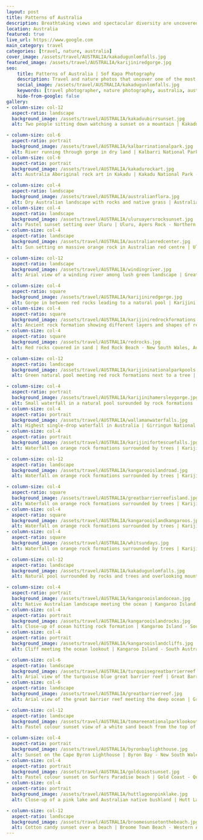 ```yaml
---
layout: post
title: Patterns of Australia
description: Breathtaking views and spectacular diversity are uncovered with every step on this red dirt country
location: Australia
featured: true
live_url: https://www.google.com
main_category: travel
categories: [travel, nature, australia]
cover_image: /assets/travel/AUSTRALIA/kakadugunlomfalls.jpg
featured_image: /assets/travel/AUSTRALIA/karijiniredgorge.jpg
seo:
    title: Patterns of Australia | Sof Kapa Photography
    description: Travel and nature photos that uncover one of the most diverse and vast countries in the world, Australia
    social_image: /assets/travel/AUSTRALIA/kakadugunlomfalls.jpg
    keywords: [travel photographer, nature photography, australia, australian nature]
    hide-from-google: false
gallery:
- column-size: col-12
  aspect-ratio: landscape
  background_image: /assets/travel/AUSTRALIA/kakaduubirrsunset.jpg
  alt: Two people sitting down watching a sunset on a mountain | Kakadu National Park - Northern Territory, Australia

- column-size: col-6
  aspect-ratio: portrait
  background_image: /assets/travel/AUSTRALIA/kalbarrinationalpark.jpg
  alt: River running through gorge in dry land | Kalbarri National Park - Western Australia
- column-size: col-6
  aspect-ratio: portrait
  background_image: /assets/travel/AUSTRALIA/kakadurockart.jpg
  alt: Australia Aboriginal rock art in Kakadu | Kakadu National Park - Northern Territory, Australia

- column-size: col-4
  aspect-ratio: landscape
  background_image: /assets/travel/AUSTRALIA/australianflora.jpg
  alt: Dry Australian landscape with rocks and native grass | Australian Red Centre
- column-size: col-4
  aspect-ratio: landscape
  background_image: /assets/travel/AUSTRALIA/uluruayersrocksunset.jpg
  alt: Pastel sunset setting over Uluru | Uluru, Ayers Rock - Northern Territory, Australia
- column-size: col-4
  aspect-ratio: landscape
  background_image: /assets/travel/AUSTRALIA/australianredcenter.jpg
  alt: Sun setting on massive orange rock in Australian red centre | Uluru-Kata Tjuta National Park - Northern Territory, Australia

- column-size: col-12
  aspect-ratio: landscape
  background_image: /assets/travel/AUSTRALIA/windingriver.jpg
  alt: Arial view of a winding river among lush green landscape | Great Barrier Reef - Queensland, Australia

- column-size: col-4
  aspect-ratio: square
  background_image: /assets/travel/AUSTRALIA/karijiniredgorge.jpg
  alt: Gorge in between red rocks leading to a natural pool | Karijini National Park - Western Australia
- column-size: col-4
  aspect-ratio: square
  background_image: /assets/travel/AUSTRALIA/karijiniredrockformations.jpg
  alt: Ancient rock formation showing different layers and shapes of red sediment | Karijini National Park - Western Australia
- column-size: col-4
  aspect-ratio: square
  background_image: /assets/travel/AUSTRALIA/redrocks.jpg
  alt: Red rocks covered in sand | Red Rock Beach - New South Wales, Australia

- column-size: col-12
  aspect-ratio: landscape
  background_image: /assets/travel/AUSTRALIA/karijininationalparkpools.jpg
  alt: Green natural pool meeting red rock formations next to a tree | Karijini National Park - Western Australia

- column-size: col-4
  aspect-ratio: portrait
  background_image: /assets/travel/AUSTRALIA/karijinihamersleygorge.jpg
  alt: Small waterfall in a natural pool surounded by rock formations | Karijini National Park - Western Australia
- column-size: col-4
  aspect-ratio: portrait
  background_image: /assets/travel/AUSTRALIA/wallamanwaterfalls.jpg
  alt: Highest single-drop waterfall in Australia | Girringun National Park - Queensland, Australia
- column-size: col-4
  aspect-ratio: portrait
  background_image: /assets/travel/AUSTRALIA/karijinifortescuefalls.jpg
  alt: Waterfall on orange rock formations surrounded by trees | Karijini National Park - Western Australia

- column-size: col-12
  aspect-ratio: landscape
  background_image: /assets/travel/AUSTRALIA/kangarooislandroad.jpg
  alt: Waterfall on orange rock formations surrounded by trees | Karijini National Park - Western Australia

- column-size: col-4
  aspect-ratio: square
  background_image: /assets/travel/AUSTRALIA/greatbarrierreefisland.jpg
  alt: Waterfall on orange rock formations surrounded by trees | Karijini National Park - Western Australia
- column-size: col-4
  aspect-ratio: square
  background_image: /assets/travel/AUSTRALIA/kangarooislandkangaroos.jpg
  alt: Waterfall on orange rock formations surrounded by trees | Karijini National Park - Western Australia
- column-size: col-4
  aspect-ratio: square
  background_image: /assets/travel/AUSTRALIA/whitsundays.jpg
  alt: Waterfall on orange rock formations surrounded by trees | Karijini National Park - Western Australia

- column-size: col-12
  aspect-ratio: landscape
  background_image: /assets/travel/AUSTRALIA/kakadugunlomfalls.jpg
  alt: Natural pool surrounded by rocks and trees and overlooking mountains | Kakadu National Park - Northern Territory, Australia

- column-size: col-4
  aspect-ratio: portrait
  background_image: /assets/travel/AUSTRALIA/kangarooislandocean.jpg
  alt: Native Australian landscape meeting the ocean | Kangaroo Island - South Australia
- column-size: col-4
  aspect-ratio: portrait
  background_image: /assets/travel/AUSTRALIA/kangarooislandrocks.jpg
  alt: Close-up of ocean hitting rock formation | Kangaroo Island - South Australia
- column-size: col-4
  aspect-ratio: portrait
  background_image: /assets/travel/AUSTRALIA/kangarooislandcliffs.jpg
  alt: Cliff meeting the ocean lookout | Kangaroo Island - South Australia

- column-size: col-6
  aspect-ratio: landscape
  background_image: /assets/travel/AUSTRALIA/turquoisegreatbarrierreef.jpg
  alt: Arial view of the turquoise blue great barrier reef | Great Barrier Reef - Queensland, Australia
- column-size: col-6
  aspect-ratio: landscape
  background_image: /assets/travel/AUSTRALIA/greatbarrierreef.jpg
  alt: Arial view of the great barrier reef meeting the deep ocean | Great Barrier Reef - Queensland, Australia

- column-size: col-12
  aspect-ratio: landscape
  background_image: /assets/travel/AUSTRALIA/tomareenationalparklookout.jpg
  alt: Pastel colour sunset view of a white sand beach from the top of a hill | Tomaree National Park - New South Wales, Australia

- column-size: col-4
  aspect-ratio: portrait
  background_image: /assets/travel/AUSTRALIA/byronbaylighthouse.jpg
  alt: Sunset on the Cape Byron Lighthouse | Byron Bay - New South Wales, Australia
- column-size: col-4
  aspect-ratio: portrait
  background_image: /assets/travel/AUSTRALIA/goldcoastsunset.jpg
  alt: Pastel colour sunset on Surfers Paradise beach | Gold Coast - Queensland, Australia
- column-size: col-4
  aspect-ratio: portrait
  background_image: /assets/travel/AUSTRALIA/huttlagoonpinklake.jpg
  alt: Close-up of a pink lake and Australian native bushland | Hutt Lagoon Pink Lake - Western Australia, Australia

- column-size: col-12
  aspect-ratio: landscape
  background_image: /assets/travel/AUSTRALIA/broomesunsetonthebeach.jpg
  alt: Cotton candy sunset over a beach | Broome Town Beach - Western Australia
---
```


